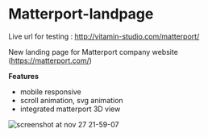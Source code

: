 # Matterport-landpage
Live url for testing : http://vitamin-studio.com/matterport/

New landing page for Matterport company website (https://matterport.com/)

**Features**
- mobile responsive
- scroll animation, svg animation
- integrated matterport 3D view

![screenshot at nov 27 21-59-07](https://user-images.githubusercontent.com/16896205/49125933-d2761800-f28f-11e8-9ff9-e027ce03a57d.png)
